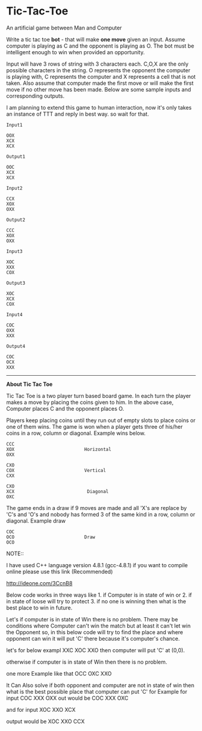 Tic-Tac-Toe
===========

An artificial game between Man and Computer 

Write a tic tac toe **bot** - that will make **one move** given an input. Assume computer is playing as C 
and the opponent is playing as O. The bot must be intelligent enough to win when provided an opportunity. 
 
Input will have 3 rows of string with 3 characters each. C,O,X are the only possible characters 
in the string. O represents the opponent the computer is playing with, C represents the computer and 
X represents a cell that is not taken. Also assume that computer made the first move or will make 
the first move if no other move has been made.  Below are some sample inputs and corresponding outputs.

I am planning to extend this game to human interaction, now it's only takes an instance of TTT and reply in best way.
so wait for that.
```
Input1

OOX
XCX
XCX
 
Output1

OOC
XCX
XCX
 
Input2

CCX
XOX
OXX
 
Output2

CCC
XOX
OXX
 
Input3

XOC
XXX
COX
 
Output3

XOC
XCX
COX
 
Input4

COC
OXX
XXX
 
Output4

COC
OCX
XXX
```
----------
 
 
**About Tic Tac Toe**
 
Tic Tac Toe is a two player turn based board game. In each turn the player makes a move 
by placing the coins given to him.  In the above case, Computer places C and the opponent places O. 
 
Players keep placing coins until they run out of empty slots to place coins or one of 
them wins. The game is won when a player gets three of his/her coins in a row, column or 
diagonal. Example wins below. 
``` 
CCC
XOX                          Horizontal
OXX
 
CXO
COX                          Vertical
CXX
 
CXO
XCX                           Diagonal
OXC
 ```
The game ends in a draw if 9 moves are made and all  'X's are replace by 'C's and 'O's 
and nobody has formed  3 of the same kind in a row, column or diagonal. Example draw
 ```
COC
OCO                          Draw
OCO
```


NOTE::

I have used C++ language version 4.8.1 (gcc-4.8.1)
if you want to compile online please use this link (Recommended)

http://ideone.com/3CcnB8

Below code works in three ways like 1. if Computer is in state of win or 2.   if in state of loose will try to protect
3. if no one is winning then what is the best place to win in future.

Let's if computer is in state of Win there is no problem.
There may be conditions where Computer can't win the match but at least it can't let win the Opponent so,
in this below code will try to find the place and where opponent can win it will put 'C' there because 
it's computer's chance.

let's for below exampl 
XXC
XOC
XXO
then computer will put 'C' at (0,0).

otherwise if computer is in state of Win then there is no problem.

one more Example like that 
OCC
OXC
XXO        

It Can Also solve if both opponent and computer are not in state of win
then what is the best possible  place that computer can put 'C'
for Example for input 
COC
XXX
OXX
out would be 
COC
XXX
OXC


and for  input 
XOC
XXO
XCX
 
output would be 
XOC
XXO
CCX
